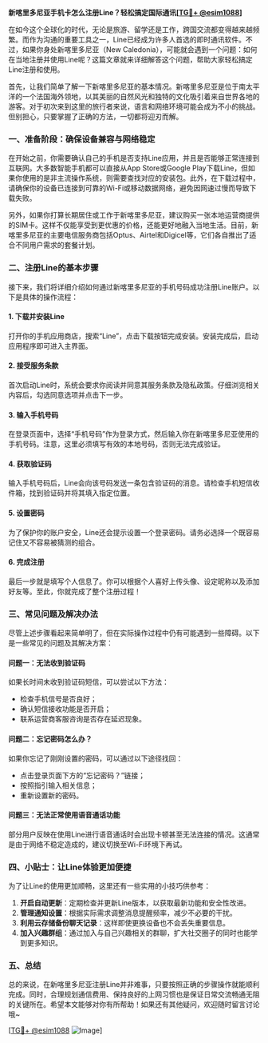 **新喀里多尼亚手机卡怎么注册Line？轻松搞定国际通讯[[TG💪+ @esim1088](https://t.me/s/esim1088)]**

在如今这个全球化的时代，无论是旅游、留学还是工作，跨国交流都变得越来越频繁。而作为沟通的重要工具之一，Line已经成为许多人首选的即时通讯软件。不过，如果你身处新喀里多尼亚（New Caledonia），可能就会遇到一个问题：如何在当地注册并使用Line呢？这篇文章就来详细解答这个问题，帮助大家轻松搞定Line注册和使用。

首先，让我们简单了解一下新喀里多尼亚的基本情况。新喀里多尼亚是位于南太平洋的一个法国海外领地，以其美丽的自然风光和独特的文化吸引着来自世界各地的游客。对于初次来到这里的旅行者来说，语言和网络环境可能会成为不小的挑战。但别担心，只要掌握了正确的方法，一切都将迎刃而解。

### **一、准备阶段：确保设备兼容与网络稳定**

在开始之前，你需要确认自己的手机是否支持Line应用，并且是否能够正常连接到互联网。大多数智能手机都可以直接从App Store或Google Play下载Line，但如果你使用的是非主流操作系统，则需要查找对应的安装包。此外，在下载过程中，请确保你的设备已连接到可靠的Wi-Fi或移动数据网络，避免因网速过慢而导致下载失败。

另外，如果你打算长期居住或工作于新喀里多尼亚，建议购买一张本地运营商提供的SIM卡。这样不仅能享受到更优惠的价格，还能更好地融入当地生活。目前，新喀里多尼亚的主要电信服务商包括Optus、Airtel和Digicel等，它们各自推出了适合不同用户需求的套餐计划。

### **二、注册Line的基本步骤**

接下来，我们将详细介绍如何通过新喀里多尼亚的手机号码成功注册Line账户。以下是具体的操作流程：

#### **1. 下载并安装Line**
打开你的手机应用商店，搜索“Line”，点击下载按钮完成安装。安装完成后，启动应用程序即可进入主界面。

#### **2. 接受服务条款**
首次启动Line时，系统会要求你阅读并同意其服务条款及隐私政策。仔细浏览相关内容后，勾选同意选项并点击下一步。

#### **3. 输入手机号码**
在登录页面中，选择“手机号码”作为登录方式，然后输入你在新喀里多尼亚使用的手机号码。注意，这里必须填写有效的本地号码，否则无法完成验证。

#### **4. 获取验证码**
输入手机号码后，Line会向该号码发送一条包含验证码的消息。请检查手机短信收件箱，找到验证码并将其填入指定位置。

#### **5. 设置密码**
为了保护你的账户安全，Line还会提示设置一个登录密码。请务必选择一个既容易记住又不容易被猜测的组合。

#### **6. 完成注册**
最后一步就是填写个人信息了。你可以根据个人喜好上传头像、设定昵称以及添加好友等。至此，你就完成了整个注册过程！

### **三、常见问题及解决办法**

尽管上述步骤看起来简单明了，但在实际操作过程中仍有可能遇到一些障碍。以下是一些常见的问题及其解决方案：

#### **问题一：无法收到验证码**
如果长时间未收到验证码短信，可以尝试以下方法：
- 检查手机信号是否良好；
- 确认短信接收功能是否开启；
- 联系运营商客服咨询是否存在延迟现象。

#### **问题二：忘记密码怎么办？**
如果你忘记了刚刚设置的密码，可以通过以下途径找回：
- 点击登录页面下方的“忘记密码？”链接；
- 按照指引输入相关信息；
- 重新设置新的密码。

#### **问题三：无法正常使用语音通话功能**
部分用户反映在使用Line进行语音通话时会出现卡顿甚至无法连接的情况。这通常是由于网络不稳定造成的，建议切换至Wi-Fi环境下再试。

### **四、小贴士：让Line体验更加便捷**

为了让Line的使用更加顺畅，这里还有一些实用的小技巧供参考：

1. **开启自动更新**：定期检查并更新Line版本，以获取最新功能和安全性改进。
2. **管理通知设置**：根据实际需求调整消息提醒频率，减少不必要的干扰。
3. **利用云存储备份聊天记录**：这样即使更换设备也不会丢失重要信息。
4. **加入兴趣群组**：通过加入与自己兴趣相关的群聊，扩大社交圈子的同时也能学到更多知识。

### **五、总结**

总的来说，在新喀里多尼亚注册Line并非难事，只要按照正确的步骤操作就能顺利完成。同时，合理规划通信费用、保持良好的上网习惯也是保证日常交流畅通无阻的关键所在。希望本文能够对你有所帮助！如果还有其他疑问，欢迎随时留言讨论哦~

[[TG💪+ @esim1088](https://t.me/s/esim1088) ![Image](https://i.postimg.cc/4NQfJmqS/Snipaste-2025-05-13-00-14-12.png)]